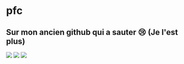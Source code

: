 # pfc
 
Sur mon ancien github qui a sauter 😢 (Je l'est plus)
---

<img src="https://cdn.discordapp.com/attachments/284707525620662272/983008513183858718/unknown.png">
<img src="https://cdn.discordapp.com/attachments/284707525620662272/983008889693941801/unknown.png">
<img src="https://cdn.discordapp.com/attachments/284707525620662272/983008969582841936/unknown.png">
